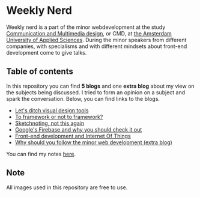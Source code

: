 # Weekly Nerd
Weekly nerd is a part of the minor webdevelopment at the study [Communication and Multimedia design](https://www.cmd-amsterdam.nl/english/), or CMD, at [the Amsterdam University of Applied Sciences](http://www.amsterdamuas.com/). During the minor speakers from different companies, with specialisms and with different mindsets about front-end development come to give talks.

## Table of contents
In this repository you can find **5 blogs** and one **extra blog** about my view on the subjects being discussed. I tried to form an opinion on a subject and spark the conversation. Below, you can find links to the blogs.

* [Let's ditch visual design tools](blog_%230.md)
* [To framework or not to framework?](blog_%231.md)
* [Sketchnoting, not this again](blog_%232.md)
* [Google's Firebase and why you should check it out](blog_%233.md)
* [Front-end development and Internet Of Things](blog_%234.md)
* [Why should you follow the minor web development (extra blog)](blog_%235.md)

You can find my notes [here](assets/notes.pdf).

## Note
All images used in this repository are free to use.

